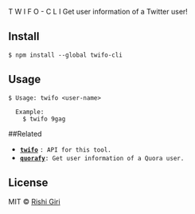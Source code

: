 T W I F O - C L I
Get user information of a Twitter user!

## Install

```
$ npm install --global twifo-cli
```

## Usage
```
$ Usage: twifo <user-name>

  Example:
    $ twifo 9gag
```

##Related

- __[`twifo`](https://github.com/CodeDotJS/twifo)__ `: API for this tool.`
- __[`quorafy`](https://github.com/CodeDotJS/quorafy)__`: Get user information of a Quora user.`

## License

MIT &copy; [Rishi Giri](http://rishigiri.com)
